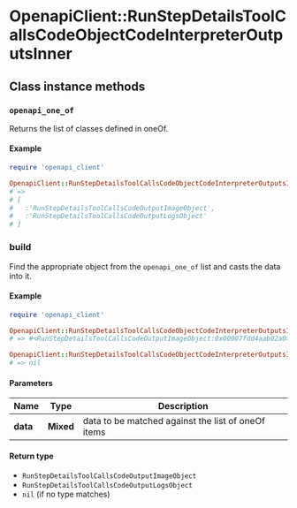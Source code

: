# OpenapiClient::RunStepDetailsToolCallsCodeObjectCodeInterpreterOutputsInner

## Class instance methods

### `openapi_one_of`

Returns the list of classes defined in oneOf.

#### Example

```ruby
require 'openapi_client'

OpenapiClient::RunStepDetailsToolCallsCodeObjectCodeInterpreterOutputsInner.openapi_one_of
# =>
# [
#   :'RunStepDetailsToolCallsCodeOutputImageObject',
#   :'RunStepDetailsToolCallsCodeOutputLogsObject'
# ]
```

### build

Find the appropriate object from the `openapi_one_of` list and casts the data into it.

#### Example

```ruby
require 'openapi_client'

OpenapiClient::RunStepDetailsToolCallsCodeObjectCodeInterpreterOutputsInner.build(data)
# => #<RunStepDetailsToolCallsCodeOutputImageObject:0x00007fdd4aab02a0>

OpenapiClient::RunStepDetailsToolCallsCodeObjectCodeInterpreterOutputsInner.build(data_that_doesnt_match)
# => nil
```

#### Parameters

| Name | Type | Description |
| ---- | ---- | ----------- |
| **data** | **Mixed** | data to be matched against the list of oneOf items |

#### Return type

- `RunStepDetailsToolCallsCodeOutputImageObject`
- `RunStepDetailsToolCallsCodeOutputLogsObject`
- `nil` (if no type matches)

